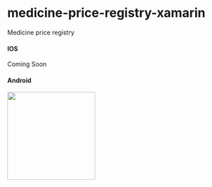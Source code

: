 # medicine-price-registry-xamarin
Medicine price registry

#### IOS

Coming Soon

#### Android

<img src="https://github.com/leroygumede/medicine-price-registry-xamarin/tree/master/screenshots/android(details).png" width="200">
